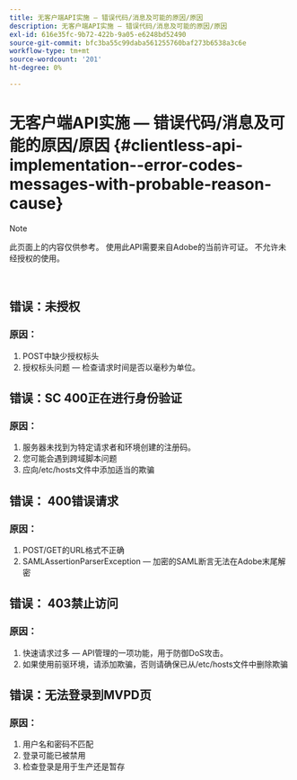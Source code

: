 ```yaml
---
title: 无客户端API实施 — 错误代码/消息及可能的原因/原因
description: 无客户端API实施 — 错误代码/消息及可能的原因/原因
exl-id: 616e35fc-9b72-422b-9a05-e6248bd52490
source-git-commit: bfc3ba55c99daba561255760baf273b6538a3c6e
workflow-type: tm+mt
source-wordcount: '201'
ht-degree: 0%

---
```


# 无客户端API实施 — 错误代码/消息及可能的原因/原因 {#clientless-api-implementation--error-codes-messages-with-probable-reason-cause}

>[!NOTE]
>
>此页面上的内容仅供参考。 使用此API需要来自Adobe的当前许可证。 不允许未经授权的使用。

</br>


## 错误：未授权

### 原因：

1. POST中缺少授权标头
1. 授权标头问题 — 检查请求时间是否以毫秒为单位。

## 错误：SC 400正在进行身份验证

### 原因：

1. 服务器未找到为特定请求者和环境创建的注册码。
1. 您可能会遇到跨域脚本问题
1. 应向/etc/hosts文件中添加适当的欺骗

## 错误： 400错误请求

### 原因：

1. POST/GET的URL格式不正确
1. SAMLAssertionParserException — 加密的SAML断言无法在Adobe末尾解密

## 错误： 403禁止访问

### 原因：

1. 快速请求过多 — API管理的一项功能，用于防御DoS攻击。
2. 如果使用前驱环境，请添加欺骗，否则请确保已从/etc/hosts文件中删除欺骗

## 错误：无法登录到MVPD页

### 原因：

1. 用户名和密码不匹配 
2. 登录可能已被禁用
3. 检查登录是用于生产还是暂存


<!--

## Related Information

- [Clientless API Reference](/help/authentication/rest-api-reference.md)

-->
